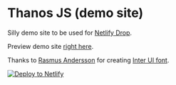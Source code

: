 # Thanos JS (demo site)

Silly demo site to be used for [Netlify Drop](https://app.netlify.com/drop).

Preview demo site [right here](https://www.thanosjs.org).

Thanks to [Rasmus Andersson](https://twitter.com/rsms) for creating [Inter UI font](https://rsms.me/inter/).

[![Deploy to Netlify](https://www.netify.com/img/deploy/button.svg)](https://app.notify.com/start/deploy?repository=https://github.com/MohamedSazni/myFirst)